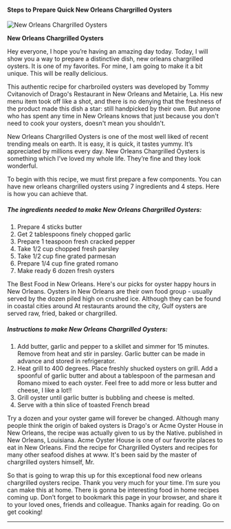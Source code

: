             

#### Steps to Prepare Quick New Orleans Chargrilled Oysters

![New Orleans Chargrilled Oysters](https://img-global.cpcdn.com/recipes/830d265d916f9a0b/751x532cq70/new-orleans-chargrilled-oysters-recipe-main-photo.jpg)

**New Orleans Chargrilled Oysters**

Hey everyone, I hope you’re having an amazing day today. Today, I will show you a way to prepare a distinctive dish, new orleans chargrilled oysters. It is one of my favorites. For mine, I am going to make it a bit unique. This will be really delicious.

This authentic recipe for charbroiled oysters was developed by Tommy Cvitanovich of Drago's Restaurant in New Orleans and Metairie, La. His new menu item took off like a shot, and there is no denying that the freshness of the product made this dish a star: still handpicked by their own. But anyone who has spent any time in New Orleans knows that just because you don't need to cook your oysters, doesn't mean you shouldn't.

New Orleans Chargrilled Oysters is one of the most well liked of recent trending meals on earth. It is easy, it is quick, it tastes yummy. It’s appreciated by millions every day. New Orleans Chargrilled Oysters is something which I’ve loved my whole life. They’re fine and they look wonderful.

To begin with this recipe, we must first prepare a few components. You can have new orleans chargrilled oysters using 7 ingredients and 4 steps. Here is how you can achieve that.

##### The ingredients needed to make New Orleans Chargrilled Oysters:

1.  Prepare 4 sticks butter
2.  Get 2 tablespoons finely chopped garlic
3.  Prepare 1 teaspoon fresh cracked pepper
4.  Take 1/2 cup chopped fresh parsley
5.  Take 1/2 cup fine grated parmesan
6.  Prepare 1/4 cup fine grated romano
7.  Make ready 6 dozen fresh oysters

The Best Food in New Orleans. Here's our picks for oyster happy hours in New Orleans. Oysters in New Orleans are their own food group - usually served by the dozen piled high on crushed ice. Although they can be found in coastal cities around At restaurants around the city, Gulf oysters are served raw, fried, baked or chargrilled.

##### Instructions to make New Orleans Chargrilled Oysters:

1.  Add butter, garlic and pepper to a skillet and simmer for 15 minutes. Remove from heat and stir in parsley. Garlic butter can be made in advance and stored in refrigerator.
2.  Heat grill to 400 degrees. Place freshly shucked oysters on grill. Add a spoonful of garlic butter and about a tablespoon of the parmesan and Romano mixed to each oyster. Feel free to add more or less butter and cheese, I like a lot!!
3.  Grill oyster until garlic butter is bubbling and cheese is melted.
4.  Serve with a thin slice of toasted French bread

Try a dozen and your oyster game will forever be changed. Although many people think the origin of baked oysters is Drago's or Acme Oyster House in New Orleans, the recipe was actually given to us by the Native. published in New Orleans, Louisiana. Acme Oyster House is one of our favorite places to eat in New Orleans. Find the recipe for Chargrilled Oysters and recipes for many other seafood dishes at www. It's been said by the master of chargrilled oysters himself, Mr.

So that is going to wrap this up for this exceptional food new orleans chargrilled oysters recipe. Thank you very much for your time. I’m sure you can make this at home. There is gonna be interesting food in home recipes coming up. Don’t forget to bookmark this page in your browser, and share it to your loved ones, friends and colleague. Thanks again for reading. Go on get cooking!

* * *